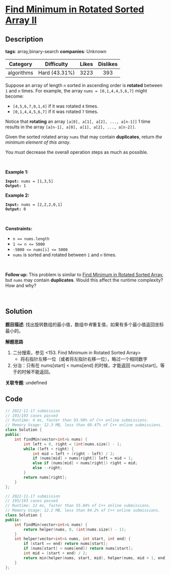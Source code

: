 # [Find Minimum in Rotated Sorted Array II](https://leetcode.com/problems/find-minimum-in-rotated-sorted-array-ii/description/)

## Description

**tags**: array,binary-search
**companies**: Unknown

|  Category  |  Difficulty   | Likes | Dislikes |
| :--------: | :-----------: | :---: | :------: |
| algorithms | Hard (43.31%) | 3223  |   393    |

<p>Suppose an array of length <code>n</code> sorted in ascending order is <strong>rotated</strong> between <code>1</code> and <code>n</code> times. For example, the array <code>nums = [0,1,4,4,5,6,7]</code> might become:</p>

<ul>
  <li><code>[4,5,6,7,0,1,4]</code> if it was rotated <code>4</code> times.</li>
  <li><code>[0,1,4,4,5,6,7]</code> if it was rotated <code>7</code> times.</li>
</ul>

<p>Notice that <strong>rotating</strong> an array <code>[a[0], a[1], a[2], ..., a[n-1]]</code> 1 time results in the array <code>[a[n-1], a[0], a[1], a[2], ..., a[n-2]]</code>.</p>

<p>Given the sorted rotated array <code>nums</code> that may contain <strong>duplicates</strong>, return <em>the minimum element of this array</em>.</p>

<p>You must decrease the overall operation steps as much as possible.</p>

<p>&nbsp;</p>
<p><strong>Example 1:</strong></p>
<pre><code><strong>Input:</strong> nums = [1,3,5]
<strong>Output:</strong> 1</code></pre><p><strong>Example 2:</strong></p>
<pre><code><strong>Input:</strong> nums = [2,2,2,0,1]
<strong>Output:</strong> 0</code></pre>
<p>&nbsp;</p>
<p><strong>Constraints:</strong></p>

<ul>
  <li><code>n == nums.length</code></li>
  <li><code>1 &lt;= n &lt;= 5000</code></li>
  <li><code>-5000 &lt;= nums[i] &lt;= 5000</code></li>
  <li><code>nums</code> is sorted and rotated between <code>1</code> and <code>n</code> times.</li>
</ul>

<p>&nbsp;</p>
<p><strong>Follow up:</strong> This problem is similar to&nbsp;<a href="https://leetcode.com/problems/find-minimum-in-rotated-sorted-array/description/" target="_blank">Find Minimum in Rotated Sorted Array</a>, but&nbsp;<code>nums</code> may contain <strong>duplicates</strong>. Would this affect the runtime complexity? How and why?</p>

<p>&nbsp;</p>

## Solution

**题目描述**: 找出旋转数组的最小值，数组中*有*重复值，如果有多个最小值返回坐标最小的。

**解题思路**

1. 二分搜索，参见 <153. Find Minimum in Rotated Sorted Array>
   - 将右指针左移一位（或者将左指针右移一位），略过一个相同数字
2. 分治：只有在 nums[start] < nums[end] 的时候，才能返回 nums[start]，等于的时候不能返回。

**关联专题**: undefined

## Code

```cpp
// 2022-11-17 submission
// 193/193 cases passed
// Runtime: 4 ms, faster than 93.98% of C++ online submissions.
// Memory Usage: 12.3 MB, less than 69.47% of C++ online submissions.
class Solution {
public:
    int findMin(vector<int>& nums) {
        int left = 0, right = (int)nums.size() - 1;
        while (left < right) {
            int mid = left + (right - left) / 2;
            if (nums[mid] > nums[right]) left = mid + 1;
            else if (nums[mid] < nums[right]) right = mid;
            else --right;
        }
        return nums[right];
    }
};
```

```cpp
// 2022-11-17 submission
// 193/193 cases passed
// Runtime: 12 ms, faster than 55.04% of C++ online submissions.
// Memory Usage: 12.2 MB, less than 94.2% of C++ online submissions.
class Solution {
public:
    int findMin(vector<int>& nums) {
        return helper(nums, 0, (int)nums.size() - 1);
    }
    int helper(vector<int>& nums, int start, int end) {
        if (start == end) return nums[start];
        if (nums[start] < nums[end]) return nums[start];
        int mid = (start + end) / 2;
        return min(helper(nums, start, mid), helper(nums, mid + 1, end));
    }
};
```
